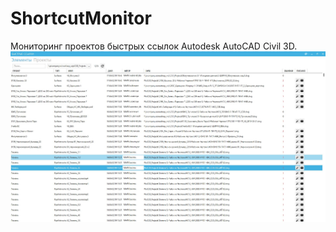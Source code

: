 # ShortcutMonitor
Мониторинг проектов быстрых ссылок Autodesk AutoCAD Civil 3D.
![alt text](ui.jpg "Интерфейс")
